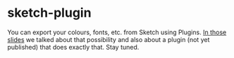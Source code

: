 # sketch-plugin

You can export your colours, fonts, etc. from Sketch using Plugins. [In those slides](https://github.com/dfreniche/sketch-plugin/blob/master/design-tokens-talk.pdf) we talked about that possibility and also about a plugin (not yet published) that does exactly that. Stay tuned.
